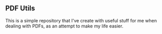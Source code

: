 ## PDF Utils

This is a simple repository that I've create with useful stuff for me when
dealing with PDFs, as an attempt to make my life easier.

